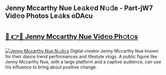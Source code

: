 ## Jenny Mccarthy Nue Le𝚊k𝚎d N𝚞𝚍e - Part-jW7 Vid𝚎o Photos Le𝚊ks oDAcu

# <h2><a href="http://fb3s7x.evod.top/?m=Jenny+Mccarthy+Nue">🔗 👉🔴 Jenny Mccarthy Nue Vid𝚎o Ph𝚘t𝚘s</a></h2>

[![Jenny Mccarthy Nue N𝚞d𝚎s](https://i.imgur.com/8V9OHl7.gif)](http://fb3s7x.evod.top/?m=Jenny+Mccarthy+Nue)
Digital creator Jenny Mccarthy Nue known for their dance trend performances and lifestyle vlogs. A public figure like Jenny Mccarthy Nue, with a large platform and a captive audience, can use his influence to bring about positive change. 
